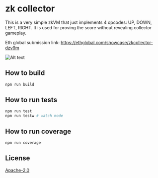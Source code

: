 # zk collector

This is a very simple zkVM that just implements 4 opcodes: UP, DOWN, LEFT, RIGHT. It is used for proving the score without revealing collector gameplay.

Eth global submission link: https://ethglobal.com/showcase/zkcollector-dzv9m

![Alt text](<Screenshot 2023-11-19 at 5.46.38 AM.png>)

## How to build

```sh
npm run build
```

## How to run tests

```sh
npm run test
npm run testw # watch mode
```

## How to run coverage

```sh
npm run coverage
```

## License

[Apache-2.0](LICENSE)
